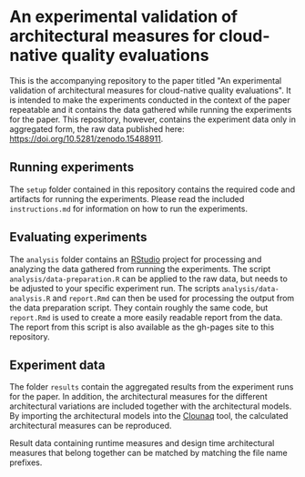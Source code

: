 # An experimental validation of architectural measures for cloud-native quality evaluations

This is the accompanying repository to the paper titled "An experimental validation of architectural measures for cloud-native quality evaluations".
It is intended to make the experiments conducted in the context of the paper repeatable and it contains the data gathered while running the experiments for the paper.
This repository, however, contains the experiment data only in aggregated form, the raw data published here: <https://doi.org/10.5281/zenodo.15488911>.

## Running experiments

The `setup` folder contained in this repository contains the required code and artifacts for running the experiments. Please read the included `instructions.md` for information on how to run the experiments.

## Evaluating experiments

The `analysis` folder contains an [R](https://www.r-project.org/)[Studio](https://posit.co/products/open-source/rstudio/) project for processing and analyzing the data gathered from running the experiments.
The script `analysis/data-preparation.R` can be applied to the raw data, but needs to be adjusted to your specific experiment run.
The scripts `analysis/data-analysis.R` and `report.Rmd` can then be used for processing the output from the data preparation script. They contain roughly the same code, but  `report.Rmd` is used to create a more easily readable report from the data. The report from this script is also available as the gh-pages site to this repository.

## Experiment data

The folder `results` contain the aggregated results from the experiment runs for the paper. In addition, the architectural measures for the different architectural variations are included together with the architectural models. By importing the architectural models into the [Clounaq](https://clounaq.de) tool, the calculated architectural measures can be reproduced.

Result data containing runtime measures and design time architectural measures that belong together can be matched by matching the file name prefixes.
